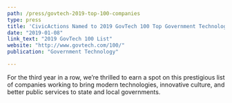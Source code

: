 ```yaml
---
path: /press/govtech-2019-top-100-companies
type: press
title: 'CivicActions Named to 2019 GovTech 100 Top Government Technology Companies List'
date: "2019-01-08"
link_text: "2019 GovTech 100 List"
website: "http://www.govtech.com/100/"
publication: "Government Technology"

---
```


For the third year in a row, we’re thrilled to earn a spot on this prestigious list of companies working to bring modern technologies, innovative culture, and better public services to state and local governments.
